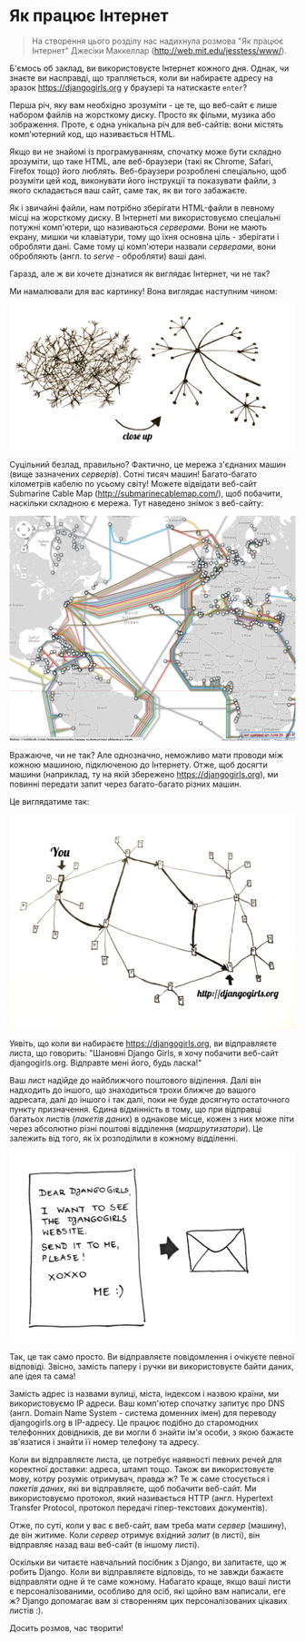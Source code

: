 # Як працює Інтернет

> На створення цього розділу нас надихнула розмова "Як працює Інтернет" Джесіки Маккеллар (http://web.mit.edu/jesstess/www/).

Б'ємось об заклад, ви використовуєте Інтернет кожного дня. Однак, чи знаєте ви насправді, що трапляється, коли ви набираєте адресу на зразок https://djangogirls.org у браузері та натискаєте `enter`?

Перша річ, яку вам необхідно зрозуміти - це те, що веб-сайт є лише набором файлів на жорсткому диску. Просто як фільми, музика або зображення.
Проте, є одна унікальна річ для веб-сайтів: вони містять комп'ютерний код, що називається HTML.

Якщо ви не знайомі із програмуванням, спочатку може бути складно зрозуміти, що таке HTML, але веб-браузери (такі як Chrome, Safari, Firefox тощо) його люблять.
Веб-браузери розроблені спеціально, щоб розуміти цей код, виконувати його інструкції та показувати файли, з якого складається ваш сайт, саме так, як ви того забажаєте.

Як і звичайні файли, нам потрібно зберігати HTML-файли в певному місці на жорсткому диску. В Інтернеті ми використовуємо спеціальні потужні комп'ютери, що називаються *серверами*.
Вони не мають екрану, мишки чи клавіатури, тому що їхня основна ціль - зберігати і обробляти дані. Саме тому ці комп'ютери назвали *серверами*, вони обробляють (англ. to *serve* - обробляти) ваші дані.

Гаразд, але ж ви хочете дізнатися як виглядає Інтернет, чи не так?

Ми намалювали для вас картинку! Вона виглядає наступним чином:

![Рисунок 1.1](images/internet_1.png)

Суцільний безлад, правильно? Фактично, це мережа з'єднаних машин (вище зазначених *серверів*). Сотні тисяч машин! Багато-багато кілометрів кабелю по усьому світу! Можете відвідати веб-сайт Submarine Cable Map (http://submarinecablemap.com/), щоб побачити, наскільки складною є мережа. Тут наведено знімок з веб-сайту:

![Рисунок 1.2](images/internet_3.png)

Вражаюче, чи не так? Але однозначно, неможливо мати проводи між кожною машиною, підключеною до Інтернету. Отже, щоб досягти машини (наприклад, ту на якій збережено https://djangogirls.org), ми повинні передати запит через багато-багато різних машин.

Це виглядатиме так:

![Рисунок 1.3](images/internet_2.png)

Уявіть, що коли ви набираєте https://djangogirls.org, ви відправляєте листа, що говорить: "Шановні Django Girls, я хочу побачити веб-сайт djangogirls.org. Відправте мені його, будь ласка!"

Ваш лист надійде до найближчого поштового віділення. Далі він надходить до іншого, що знаходиться трохи ближче до вашого адресата, далі до іншого і так далі, поки не буде досягнуто остаточного пункту призначення. Єдина відмінність в тому, що при відправці багатьох листів (*пакетів даних*) в однакове місце, кожен з них може піти через абсолютно різні поштові відділення (*маршрутизатори*). Це залежить від того, як їх розподілили в кожному відділенні.

![Рисунок 1.4](images/internet_4.png)

Так, це так само просто. Ви відправляєте повідомлення і очікуєте певної відповіді. Звісно, замість паперу і ручки ви використовуєте байти даних, але ідея та сама!

Замість адрес із назвами вулиці, міста, індексом і назвою країни, ми використовуємо IP адреси. Ваш комп'ютер спочатку запитує про DNS (англ. Domain Name System - система доменних імен) для переводу djangogirls.org в IP-адресу. Це працює подібно до старомодних телефонних довідників, де ви могли б знайти ім'я особи, з якою бажаєте зв'язатися і знайти її номер телефону та адресу.

Коли ви відправляєте листа, це потребує наявності певних речей для коректної доставки: адреса, штамп тощо. Також ви використовуєте мову, котру розуміє отримувач, правда ж? Те ж саме стосується і *пакетів даних*, які ви відправляєте, щоб побачити веб-сайт. Ми використовуємо протокол, який називається HTTP (англ. Hypertext Transfer Protocol, протокол передачі гіпер-текстових документів).

Отже, по суті, коли у вас є веб-сайт, вам треба мати *сервер* (машину), де він житиме. Коли *сервер* отримує вхідний *запит* (в листі), він відправляє назад ваш веб-сайт (в іншому листі).

Оскільки ви читаєте навчальний посібник з Django, ви запитаєте, що ж робить Django. Коли ви відправляєте відповідь, то не завжди бажаєте відправляти одне й те саме кожному. Набагато краще, якщо ваші листи є персоналізованими, особливо для осіб, які щойно вам написали, еге ж? Django допомагає вам зі створенням цих персоналізованих цікавих листів :).

Досить розмов, час творити!
